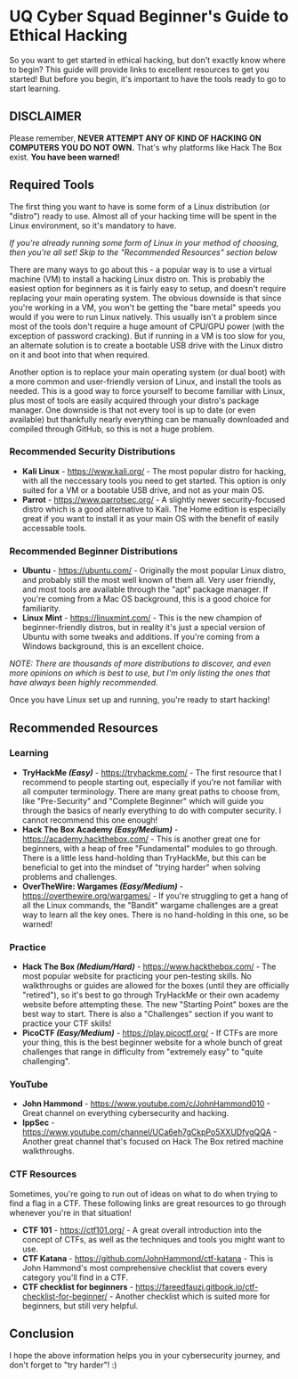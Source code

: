 # UQ Cyber Squad Beginner's Guide to Ethical Hacking

So you want to get started in ethical hacking, but don't exactly know where to begin? This guide will provide links to excellent resources to get you started! But before you begin, it's important to have the tools ready to go to start learning.

## DISCLAIMER

Please remember, **NEVER ATTEMPT ANY OF KIND OF HACKING ON COMPUTERS YOU DO NOT OWN.** That's why platforms like Hack The Box exist. **You have been warned!**

## Required Tools

The first thing you want to have is some form of a Linux distribution (or "distro") ready to use. Almost all of your hacking time will be spent in the Linux environment, so it's mandatory to have.

*If you're already running some form of Linux in your method of choosing, then you're all set! Skip to the "Recommended Resources" section below*

There are many ways to go about this - a popular way is to use a virtual machine (VM) to install a hacking Linux distro on. This is probably the easiest option for beginners as it is fairly easy to setup, and doesn't require replacing your main operating system. The obvious downside is that since you're working in a VM, you won't be getting the "bare metal" speeds you would if you were to run Linux natively. This usually isn't a problem since most of the tools don't require a huge amount of CPU/GPU power (with the exception of password cracking). But if running in a VM is too slow for you, an alternate solution is to create a bootable USB drive with the Linux distro on it and boot into that when required.

Another option is to replace your main operating system (or dual boot) with a more common and user-friendly version of Linux, and install the tools as needed. This is a good way to force yourself to become familiar with Linux, plus most of tools are easily acquired through your distro's package manager. One downside is that not every tool is up to date (or even available) but thankfully nearly everything can be manually downloaded and compiled through GitHub, so this is not a huge problem.

### Recommended Security Distributions

- **Kali Linux** - https://www.kali.org/ - The most popular distro for hacking, with all the neccessary tools you need to get started. This option is only suited for a VM or a bootable USB drive, and not as your main OS.
- **Parrot** - https://www.parrotsec.org/ - A slightly newer security-focused distro which is a good alternative to Kali. The Home edition is especially great if you want to install it as your main OS with the benefit of easily accessable tools.

### Recommended Beginner Distributions

- **Ubuntu** - https://ubuntu.com/ - Originally the most popular Linux distro, and probably still the most well known of them all. Very user friendly, and most tools are available through the "apt" package manager. If you're coming from a Mac OS background, this is a good choice for familiarity.
- **Linux Mint** - https://linuxmint.com/ - This is the new champion of beginner-friendly distros, but in reality it's just a special version of Ubuntu with some tweaks and additions. If you're coming from a Windows background, this is an excellent choice.

*NOTE: There are thousands of more distributions to discover, and even more opinions on which is best to use, but I'm only listing the ones that have always been highly recommended.*

Once you have Linux set up and running, you're ready to start hacking!

## Recommended Resources

### Learning

- **TryHackMe *(Easy)*** - https://tryhackme.com/ - The first resource that I recommend to people starting out, especially if you're not familiar with all computer terminology. There are many great paths to choose from, like "Pre-Security" and "Complete Beginner" which will guide you through the basics of nearly everything to do with computer security. I cannot recommend this one enough!
- **Hack The Box Academy *(Easy/Medium)*** - https://academy.hackthebox.com/ - This is another great one for beginners, with a heap of free "Fundamental" modules to go through. There is a little less hand-holding than TryHackMe, but this can be beneficial to get into the mindset of "trying harder" when solving problems and challenges.
- **OverTheWire: Wargames *(Easy/Medium)*** - https://overthewire.org/wargames/ - If you're struggling to get a hang of all the Linux commands, the "Bandit" wargame challenges are a great way to learn all the key ones. There is no hand-holding in this one, so be warned!

### Practice

- **Hack The Box *(Medium/Hard)*** - https://www.hackthebox.com/ - The most popular website for practicing your pen-testing skills. No walkthroughs or guides are allowed for the boxes (until they are officially "retired"), so it's best to go through TryHackMe or their own academy website before attempting these. The new "Starting Point" boxes are the best way to start. There is also a "Challenges" section if you want to practice your CTF skills!
- **PicoCTF *(Easy/Medium)*** - https://play.picoctf.org/ - If CTFs are more your thing, this is the best beginner website for a whole bunch of great challenges that range in difficulty from "extremely easy" to "quite challenging".

### YouTube

- **John Hammond** - https://www.youtube.com/c/JohnHammond010 - Great channel on everything cybersecurity and hacking.
- **IppSec** - https://www.youtube.com/channel/UCa6eh7gCkpPo5XXUDfygQQA - Another great channel that's focused on Hack The Box retired machine walkthroughs.

### CTF Resources

Sometimes, you're going to run out of ideas on what to do when trying to find a flag in a CTF. These following links are great resources to go through whenever you're in that situation!

- **CTF 101** - https://ctf101.org/ - A great overall introduction into the concept of CTFs, as well as the techniques and tools you might want to use.
- **CTF Katana** - https://github.com/JohnHammond/ctf-katana - This is John Hammond's most comprehensive checklist that covers every category you'll find in a CTF.
- **CTF checklist for beginners** - https://fareedfauzi.gitbook.io/ctf-checklist-for-beginner/ - Another checklist which is suited more for beginners, but still very helpful.

## Conclusion

I hope the above information helps you in your cybersecurity journey, and don't forget to "try harder"! :)
